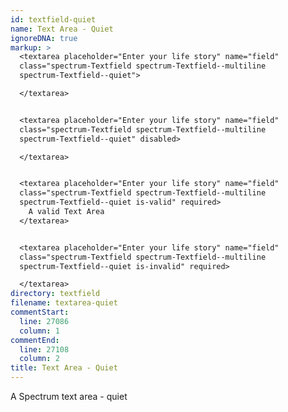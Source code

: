 ```yaml
---
id: textfield-quiet
name: Text Area - Quiet
ignoreDNA: true
markup: >
  <textarea placeholder="Enter your life story" name="field"
  class="spectrum-Textfield spectrum-Textfield--multiline
  spectrum-Textfield--quiet">

  </textarea>


  <textarea placeholder="Enter your life story" name="field"
  class="spectrum-Textfield spectrum-Textfield--multiline
  spectrum-Textfield--quiet" disabled>

  </textarea>


  <textarea placeholder="Enter your life story" name="field"
  class="spectrum-Textfield spectrum-Textfield--multiline
  spectrum-Textfield--quiet is-valid" required>
    A valid Text Area
  </textarea>


  <textarea placeholder="Enter your life story" name="field"
  class="spectrum-Textfield spectrum-Textfield--multiline
  spectrum-Textfield--quiet is-invalid" required>

  </textarea>
directory: textfield
filename: textarea-quiet
commentStart:
  line: 27086
  column: 1
commentEnd:
  line: 27108
  column: 2
title: Text Area - Quiet
---
```

A Spectrum text area - quiet